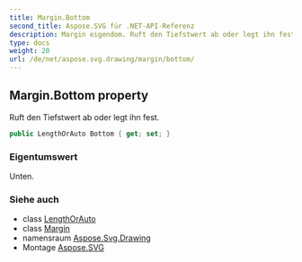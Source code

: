 ```yaml
---
title: Margin.Bottom
second_title: Aspose.SVG für .NET-API-Referenz
description: Margin eigendom. Ruft den Tiefstwert ab oder legt ihn fest.
type: docs
weight: 20
url: /de/net/aspose.svg.drawing/margin/bottom/
---
```

## Margin.Bottom property

Ruft den Tiefstwert ab oder legt ihn fest.

```csharp
public LengthOrAuto Bottom { get; set; }
```

### Eigentumswert

Unten.

### Siehe auch

* class [LengthOrAuto](../../lengthorauto/)
* class [Margin](../)
* namensraum [Aspose.Svg.Drawing](../../margin/)
* Montage [Aspose.SVG](../../../)


